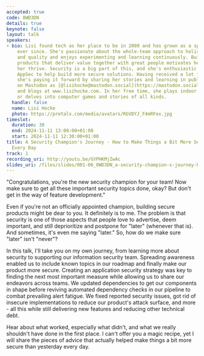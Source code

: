 ```yaml
---
accepted: true
code: 8WD3DN
details: true
keynote: false
layout: talk
speakers:
- bio: Lisi found tech as her place to be in 2009 and has grown as a specialized generalist
    ever since. She's passionate about the whole-team approach to holistic testing
    and quality and enjoys experimenting and learning continuously. Building great
    products that deliver value together with great people motivates her and lets
    her thrive. Security is a big part of this, and she's enthusiastic about all things
    AppSec to help build more secure solutions. Having received a lot from communities,
    she's paying it forward by sharing her stories and learning in public. She posts
    on Mastodon as [@lisihocke@mastodon.social](https://mastodon.social/@lisihocke)
    and blogs at www.lisihocke.com. In her free time, she plays indoor volleyball
    or delves into computer games and stories of all kinds.
  handle: false
  name: Lisi Hocke
  photo: https://pretalx.com/media/avatars/RGVDYJ_F4mRFex.jpg
timeslot:
  duration: 30
  end: 2024-11-11 13:00:00+01:00
  start: 2024-11-11 12:30:00+01:00
title: A Security Champion's Journey - How to Make Things a Bit More Secure than Yesterday
  Every Day
track: 1
recording_uri: http://youtu.be/GYPHKMjZwAc
slides_uri: /files/slides/001-06_8WD3DN_a-security-champion-s-journey-how-to-make-things-a-bit-more-secure-than-yesterday-every-day.pdf
---
```


"Congratulations, you're the new security champion for your team! Now make sure to get all these important security topics done, okay? But don't get in the way of feature development."

Even if you're not an officially appointed champion, building secure products might be dear to you.
It definitely is to me.
The problem is that security is one of those aspects that people love to advertise, deem important, and still deprioritize and postpone for "later" (whenever that is).
And sometimes, it's even me saying "later." So, how do we make sure "later" isn't "never"?

In this talk, I'll take you on my own journey, from learning more about security to supporting our information security team.
Spreading awareness enabled us to include known topics in our roadmap and finally make our product more secure.
Creating an application security strategy was key to finding the next most important measure while allowing us to share our endeavors across teams.
We updated dependencies to get our components in shape before reviving automated dependency checks in our pipeline to combat prevailing alert fatigue.
We fixed reported security issues, got rid of insecure implementations to reduce our product's attack surface, and more - all this while still delivering new features and reducing other technical debt.

Hear about what worked, especially what didn't, and what we really shouldn't have done in the first place.
I can't offer you a magic recipe, yet I will share the pieces of advice that actually helped make things a bit more secure than yesterday every day.